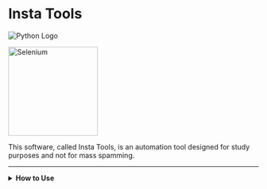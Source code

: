 
#  Insta Tools


![Python Logo](https://www.python.org/static/community_logos/python-logo.png)

<a href="https://selenium.dev"><img src="https://selenium.dev/images/selenium_logo_square_green.png" width="180" alt="Selenium"/></a>
  

This software, called Insta Tools, is an automation tool designed for study purposes and not for mass spamming.

  

---

  

<details>

<summary><strong>How to Use</strong></summary>

  

To start using Insta Tools, follow these steps:

  

1. Clone this repository to your local environment:

  
  

2. Make sure you have Python installed on your machine. You can download it from [python.org](https://www.python.org/).

  

3. Install the necessary dependencies, including Selenium:

  

4. Open the `instabot.py` file and initiate the classes that are being called at the end of the file.

  

5. First, log in to Instagram to collect your cookies.

  

6. Then, execute the function to collect all the users you follow. This is done through the link `https://www.instagram.com/{your_username}/following`.

  

7. Wait until all followers are pre-loaded in the Instagram DOM.

  

8. Start the main class, which is responsible for opening the link of a post and performing automatic actions, such as making complimentary comments (which are saved in the `jsons/comments.json` file) or tagging other users. The users tagged are those on your profile whom you follow, and these are saved in the `jsons/followers.json` file. According to the settings you define in the class instance, it will make random comments on the post and tag randomly selected users.

  

9. Each comment has a time interval between 100 and 350 seconds to avoid blocks by Instagram (comments with @ too frequently can be considered spam).

  

10. Typing is done in a loop to avoid detection, and each time the class is started, a new user-agent is randomly chosen.

  

Please note that the use of Insta Tools is your responsibility and misuse may violate Instagram's terms of service. Use it only for educational and legitimate purposes.

  

</details>